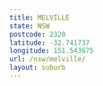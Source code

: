```yaml
---
title: MELVILLE
state: NSW
postcode: 2320
latitude: -32.741737
longitude: 151.543675
url: /nsw/melville/
layout: suburb
---
```

